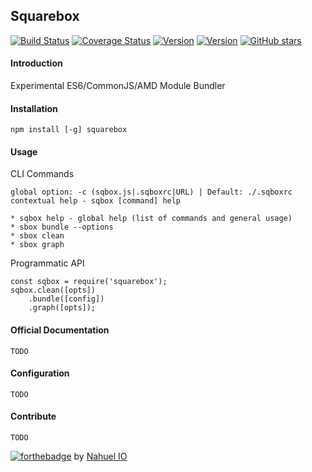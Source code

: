 ## Squarebox


[![Build Status](https://travis-ci.org/nahuelio/squarebox.svg?branch=master)](https://travis-ci.org/nahuelio/squarebox)
[![Coverage Status](https://coveralls.io/repos/github/nahuelio/squarebox/badge.svg)](https://coveralls.io/github/nahuelio/squarebox)
[![Version](https://img.shields.io/badge/Version-1.0.0-blue.svg?style=flat)]()
[![Version](https://img.shields.io/badge/License-MIT-blue.svg?style=flat)](http://www.opensource.org/licenses/mit-license.php)
[![GitHub stars](https://img.shields.io/github/stars/nahuelio/squarebox.svg?style=social&label=Stars)]()

#### Introduction

Experimental ES6/CommonJS/AMD Module Bundler

#### Installation

```npm install [-g] squarebox```

#### Usage

CLI Commands

```
global option: -c (sqbox.js|.sqboxrc|URL) | Default: ./.sqboxrc
contextual help - sqbox [command] help

* sqbox help - global help (list of commands and general usage)
* sbox bundle --options
* sbox clean
* sbox graph
```

Programmatic API

```
const sqbox = require('squarebox');
sqbox.clean([opts])
	.bundle([config])
	.graph([opts]);
```

#### Official Documentation

```
TODO
```

#### Configuration

```
TODO
```

#### Contribute

```
TODO
```

[![forthebadge](http://forthebadge.com/images/badges/built-with-love.svg)](http://nahuel.io)
by [Nahuel IO](http://nahuel.io)
